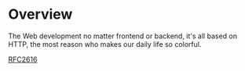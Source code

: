 Overview
===========
The Web development no matter frontend or backend, it's all based on HTTP, the most reason who makes our daily life so colorful.

[RFC2616](https://www.w3.org/Protocols/rfc2616/rfc2616.html)
